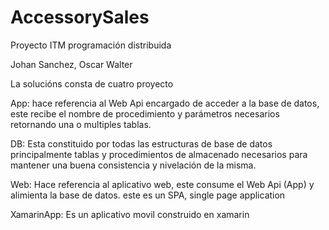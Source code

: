 # AccessorySales

Proyecto ITM programación distribuida

Johan Sanchez,
Oscar Walter

La solucións consta de cuatro proyecto

App: hace referencia al Web Api encargado de acceder a la base de datos, este recibe el nombre de procedimiento y parámetros necesarios retornando una o multiples tablas.

DB: Esta constituido por todas las estructuras de base de datos principalmente tablas y procedimientos de almacenado necesarios para mantener una buena consistencia y nivelación de la misma.

Web: Hace referencia al aplicativo web, este consume el Web Api (App) y alimienta la base de datos. este es un SPA, single page application

XamarinApp: Es un aplicativo movil construido en xamarin

